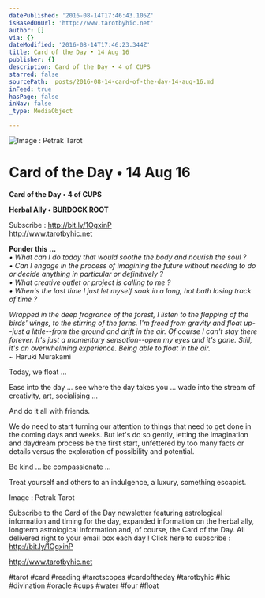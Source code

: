 ```yaml
---
datePublished: '2016-08-14T17:46:43.105Z'
isBasedOnUrl: 'http://www.tarotbyhic.net'
author: []
via: {}
dateModified: '2016-08-14T17:46:23.344Z'
title: Card of the Day • 14 Aug 16
publisher: {}
description: Card of the Day • 4 of CUPS
starred: false
sourcePath: _posts/2016-08-14-card-of-the-day-14-aug-16.md
inFeed: true
hasPage: false
inNav: false
_type: MediaObject

---
```

![Image : Petrak Tarot](https://the-grid-user-content.s3-us-west-2.amazonaws.com/2db8ede4-cf27-47df-992f-30ef56cd16f9.jpg)

# Card of the Day • 14 Aug 16

**Card of the Day • 4 of CUPS**

**Herbal Ally • BURDOCK ROOT**

Subscribe : http://bit.ly/1OgxinP  
http://www.tarotbyhic.net

**Ponder this ...**  
_• What can I do today that would soothe the body and nourish the soul ?_  
_• Can I engage in the process of imagining the future without needing to do or decide anything in particular or definitively ?_  
_• What creative outlet or project is calling to me ?_  
_• When's the last time I just let myself soak in a long, hot bath losing track of time ?_

_Wrapped in the deep fragrance of the forest, I listen to the flapping of the birds' wings, to the stirring of the ferns. I'm freed from gravity and float up--just a little--from the ground and drift in the air. Of course I can't stay there forever. It's just a momentary sensation--open my eyes and it's gone. Still, it's an overwhelming experience. Being able to float in the air._  
~ Haruki Murakami

Today, we float ...

Ease into the day ... see where the day takes you ... wade into the stream of creativity, art, socialising ...

And do it all with friends.

We do need to start turning our attention to things that need to get done in the coming days and weeks. But let's do so gently, letting the imagination and daydream process be the first start, unfettered by too many facts or details versus the exploration of possibility and potential.

Be kind ... be compassionate ...

Treat yourself and others to an indulgence, a luxury, something escapist.

Image : Petrak Tarot

Subscribe to the Card of the Day newsletter featuring astrological information and timing for the day, expanded information on the herbal ally, longterm astrological information and, of course, the Card of the Day. All delivered right to your email box each day ! Click here to subscribe : http://bit.ly/1OgxinP

http://www.tarotbyhic.net

\#tarot \#card \#reading \#tarotscopes \#cardoftheday \#tarotbyhic \#hic \#divination \#oracle \#cups \#water \#four \#float